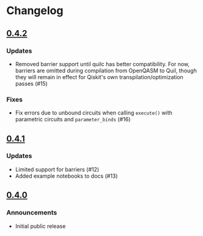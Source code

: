 # Changelog

## [0.4.2](https://github.com/rigetti/qiskit-rigetti/releases/tag/v0.4.2)

### Updates

- Removed barrier support until quilc has better compatibility. For now, barriers are omitted during compilation from OpenQASM to Quil, though they will remain in effect for Qiskit's own transpilation/optimization passes (#15)

### Fixes

- Fix errors due to unbound circuits when calling `execute()` with parametric circuits and `parameter_binds` (#16)


## [0.4.1](https://github.com/rigetti/qiskit-rigetti/releases/tag/v0.4.1)

### Updates

- Limited support for barriers (#12)
- Added example notebooks to docs (#13)


## [0.4.0](https://github.com/rigetti/qiskit-rigetti/releases/tag/v0.4.0)

### Announcements

- Initial public release
